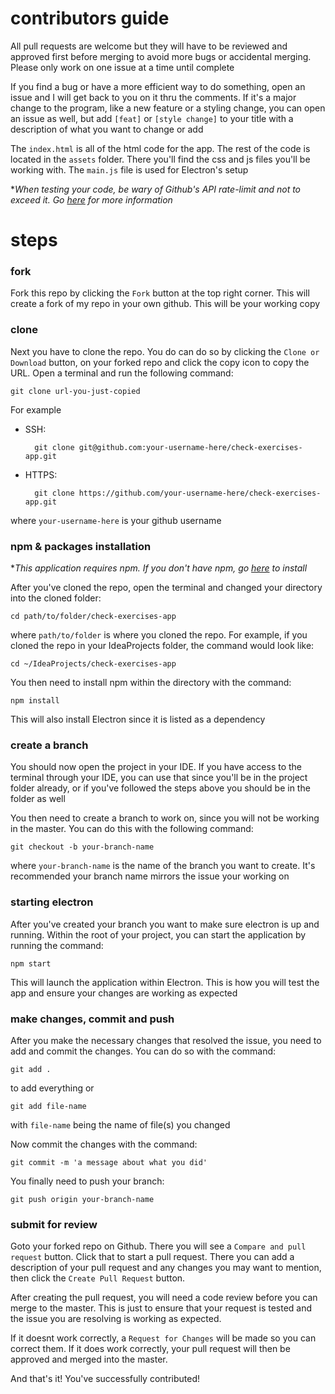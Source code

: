 # contributors guide

All pull requests are welcome but they will have to be reviewed and approved first before merging to avoid more bugs or accidental merging. Please only work on one issue at a time until complete 

If you find a bug or have a more efficient way to do something, open an issue and I will get back to you on it thru the comments. If it's a major change to the program, like a new feature or a styling change, you can open an issue as well, but add `[feat]` or `[style change]` to your title with a description of what you want to change or add

The `index.html` is all of the html code for the app. The rest of the code is located in the `assets` folder. There you'll find the css and js files you'll be working with. The `main.js` file is used for Electron's setup

**When testing your code, be wary of Github's API rate-limit and not to exceed it. Go [here](https://developer.github.com/v3/#rate-limiting) for more information*

# steps
### fork
Fork this repo by clicking the `Fork` button at the top right corner. 
This will create a fork of my repo in your own github. This will be your working copy 

### clone
Next you have to clone the repo. You do can do so by clicking the `Clone or Download` button, on your forked repo and click the copy icon to copy the URL. Open a terminal and run the following command: 

	git clone url-you-just-copied

For example

* SSH:

		git clone git@github.com:your-username-here/check-exercises-app.git

* HTTPS:

		git clone https://github.com/your-username-here/check-exercises-app.git
		
where `your-username-here` is your github username

### npm & packages installation
**This application requires npm. If you don't have npm, go [here](https://www.npmjs.com/get-npm) to install*

After you've cloned the repo, open the terminal and changed your directory into the cloned folder:

	cd path/to/folder/check-exercises-app

where `path/to/folder` is where you cloned the repo. For example, if you cloned the repo in your IdeaProjects folder, the command would look like:

	cd ~/IdeaProjects/check-exercises-app
	
You then need to install npm within the directory with the command:

	npm install
	
This will also install Electron since it is listed as a dependency

### create a branch
You should now open the project in your IDE. If you have access to the terminal through your IDE, you can use that since you'll be in the project folder already, or if you've followed the steps above you should be in the folder as well

You then need to create a branch to work on, since you will not be working in the master. You can do this with the following command:

	git checkout -b your-branch-name
	
where `your-branch-name` is the name of the branch you want to create. It's recommended your branch name mirrors the issue your working on

### starting electron
After you've created your branch you want to make sure electron is up and running. Within the root of your project, you can start the application by running the command:

    npm start
    
This will launch the application within Electron. This is how you will test the app and ensure your changes are working as expected

### make changes, commit and push
After you make the necessary changes that resolved the issue, you need to add and commit the changes. You can do so with the command:

	git add .

to add everything or

	git add file-name

with `file-name` being the name of file(s) you changed

Now commit the changes with the command:

	git commit -m 'a message about what you did'
	
You finally need to push your branch:

	git push origin your-branch-name
	
### submit for review
Goto your forked repo on Github. There you will see a `Compare and pull request` button. Click that to start a pull request. There you can add a description of your pull request and any changes you may want to mention, then click the `Create Pull Request` button. 

After creating the pull request, you will need a code review before you can merge to the master. This is just to ensure that your request is tested and the issue you are resolving is working as expected. 

If it doesnt work correctly, a `Request for Changes` will be made so you can correct them. If it does work correctly, your pull request will then be approved and merged into the master. 

And that's it! You've successfully contributed!